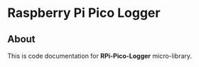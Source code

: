 # Raspberry Pi Pico Logger
## About
This is code documentation for **RPi-Pico-Logger** micro-library. 